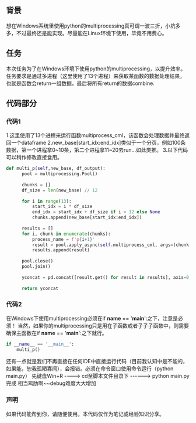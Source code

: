 ## 背景
想在Windows系统里使用python的multiprocessing真可谓一波三折，小坑多多，不过最终还是能实现。尽量能在Linux环境下使用，毕竟不用费心。



## 任务
本次任务为了在Windows环境下使用python的multiprocessing，以提升效率。任务要求是通过多进程（这里使用了13个进程）来获取某函数的数据处理结果，也就是函数会return一组数据，最后将所有return的数据combine.



## 代码部分
### 代码1

1.这里使用了13个进程来运行函数multiprocess_cml，该函数会处理数据并最终返回一个dataframe
2.new_base[start_idx:end_idx]类似于一个分页，例如100条数据，第一个进程拿0~10条，第二个进程拿11~20去run...如此类推。
3.以下代码可以稍作修改直接食用。

```python
def multi_p(self,new_base, df_output):
      pool = multiprocessing.Pool()
  
      chunks = []
      df_size = len(new_base) // 12
  
      for i in range(13):
          start_idx = i * df_size
          end_idx = start_idx + df_size if i < 12 else None
          chunks.append(new_base[start_idx:end_idx])
  
      results = []
      for i, chunk in enumerate(chunks):
          process_name = f'p{i+1}'
          result = pool.apply_async(self.multiprocess_cml, args=(chunk, process_name, new_base, df_output))
          results.append(result)
  
      pool.close()
      pool.join()
  
      yconcat = pd.concat([result.get() for result in results], axis=0, ignore_index=True)
      
      return yconcat
```

### 代码2
在Windows下使用multiprocessing必须在if __name__ == '__main__':之下，注意是必须！
当然，如果你的multiprocessing只是用在子函数或者子子子函数中，则需要确保主函数在if __name__ == '__main__':之下就行。

```python
if __name__ == '__main__':
    multi_p() 
```

还有一点就是我们不再直接在任何IDE中直接运行代码（目前我认知中是不能的，如果能，恕我孤陋寡闻），会报错。必须在命令窗口使用命令运行（python main.py）
先键盘Win+R ----> cd至脚本文件目录下 ------> python main.py 完成
相当鸡肋啊~~debug难度大大增加

### 声明
如果代码能帮到你，请随便使用。本代码仅作为笔记或经验知识分享。




